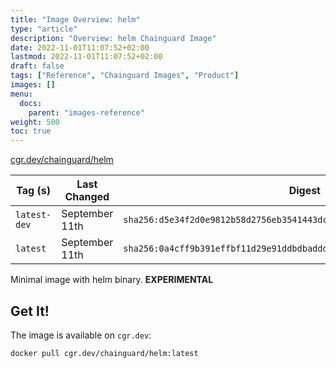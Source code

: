 ```yaml
---
title: "Image Overview: helm"
type: "article"
description: "Overview: helm Chainguard Image"
date: 2022-11-01T11:07:52+02:00
lastmod: 2022-11-01T11:07:52+02:00
draft: false
tags: ["Reference", "Chainguard Images", "Product"]
images: []
menu:
  docs:
    parent: "images-reference"
weight: 500
toc: true
---
```


[cgr.dev/chainguard/helm](https://github.com/chainguard-images/images/tree/main/images/helm)

| Tag (s)       | Last Changed   | Digest                                                                    |
|---------------|----------------|---------------------------------------------------------------------------|
|  `latest-dev` | September 11th | `sha256:d5e34f2d0e9812b58d2756eb3541443dc4050db990fcfffcf835100268e82aba` |
|  `latest`     | September 11th | `sha256:0a4cff9b391effbf11d29e91ddbdbaddd73ec0e7c8694389c21cf77f17e4d7d5` |



Minimal image with helm binary. **EXPERIMENTAL**

## Get It!

The image is available on `cgr.dev`:

```
docker pull cgr.dev/chainguard/helm:latest
```

